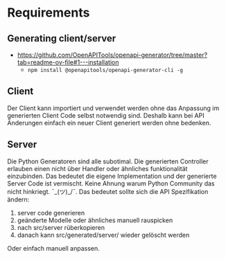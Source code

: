 # Requirements

## Generating client/server

- <https://github.com/OpenAPITools/openapi-generator/tree/master?tab=readme-ov-file#1---installation>
  - `npm install @openapitools/openapi-generator-cli -g`

## Client

Der Client kann importiert und verwendet werden ohne das Anpassung im generierten Client Code selbst notwendig sind. Deshalb kann bei API Änderungen einfach ein neuer Client generiert werden ohne bedenken.

## Server

Die Python Generatoren sind alle subotimal. Die generierten Controller erlauben einen nicht über Handler oder ähnliches funktionalität einzubinden. Das bedeutet die eigene Implementation und der generierte Server Code ist vermischt.
Keine Ahnung warum Python Community das nicht hinkriegt. ¯\_(ツ)_/¯.
Das bedeutet sollte sich die API Spezifikation ändern:

1. server code generieren
2. geänderte Modelle oder ähnliches manuell rauspicken
3. nach src/server rüberkopieren
4. danach kann src/generated/server/ wieder gelöscht werden

Oder einfach manuell anpassen.
